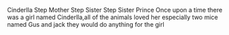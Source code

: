 Cinderlla
Step Mother
Step Sister
Step Sister
Prince
Once upon a time there was a girl named Cinderlla,all of the animals loved her especially two mice named Gus and jack they would do anything for the girl